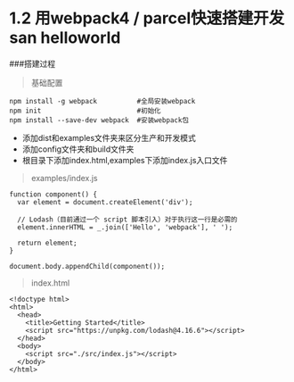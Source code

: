 # 1.2 用webpack4 / parcel快速搭建开发san helloworld

###搭建过程

> 基础配置
```
npm install -g webpack          #全局安装webpack
npm init                        #初始化
npm install --save-dev webpack  #安装webpack包
```

+ 添加dist和examples文件夹来区分生产和开发模式
+ 添加config文件夹和build文件夹
+ 根目录下添加index.html,examples下添加index.js入口文件

> examples/index.js
```
function component() {
  var element = document.createElement('div');

  // Lodash（目前通过一个 script 脚本引入）对于执行这一行是必需的
  element.innerHTML = _.join(['Hello', 'webpack'], ' ');

  return element;
}

document.body.appendChild(component());
```

> index.html
```
<!doctype html>
<html>
  <head>
    <title>Getting Started</title>
    <script src="https://unpkg.com/lodash@4.16.6"></script>
  </head>
  <body>
    <script src="./src/index.js"></script>
  </body>
</html>
```
